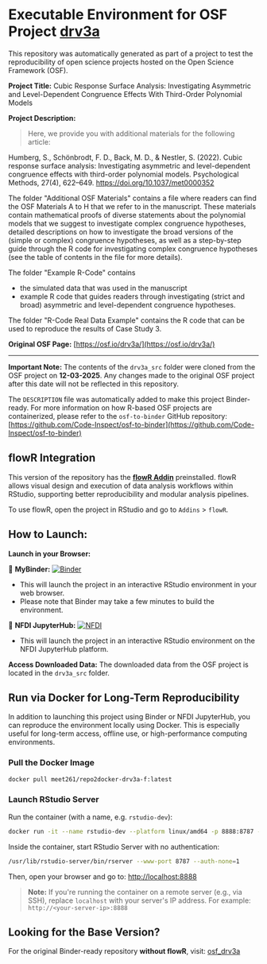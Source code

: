 # Executable Environment for OSF Project [drv3a](https://osf.io/drv3a/)

This repository was automatically generated as part of a project to test the reproducibility of open science projects hosted on the Open Science Framework (OSF).

**Project Title:** Cubic Response Surface Analysis: Investigating Asymmetric and Level-Dependent Congruence Effects With Third-Order Polynomial Models

**Project Description:**
> Here, we provide you with additional materials for the following article:

Humberg, S., Schönbrodt, F. D., Back, M. D., &amp; Nestler, S. (2022). Cubic response surface analysis: Investigating asymmetric and level-dependent congruence effects with third-order polynomial models. Psychological Methods, 27(4), 622–649. https://doi.org/10.1037/met0000352

The folder "Additional OSF Materials" contains a file where readers can find the OSF Materials A to H that we refer to in the manuscript. These materials contain mathematical proofs of diverse statements about the polynomial models that we suggest to investigate complex congruence hypotheses, detailed descriptions on how to investigate the broad versions of the (simple or complex) congruence hypotheses, as well as a step-by-step guide through the R code for investigating complex congruence hypotheses (see the table of contents in the file for more details).

The folder "Example R-Code" contains 
- the simulated data that was used in the manuscript 
- example R code that guides readers through investigating (strict and broad) asymmetric and level-dependent congruence hypotheses. 

The folder "R-Code Real Data Example" contains the R code that can be used to reproduce the results of Case Study 3.

**Original OSF Page:** [https://osf.io/drv3a/](https://osf.io/drv3a/)

---

**Important Note:** The contents of the `drv3a_src` folder were cloned from the OSF project on **12-03-2025**. Any changes made to the original OSF project after this date will not be reflected in this repository.

The `DESCRIPTION` file was automatically added to make this project Binder-ready. For more information on how R-based OSF projects are containerized, please refer to the `osf-to-binder` GitHub repository: [https://github.com/Code-Inspect/osf-to-binder](https://github.com/Code-Inspect/osf-to-binder)

## flowR Integration

This version of the repository has the **[flowR Addin](https://github.com/flowr-analysis/rstudio-addin-flowr)** preinstalled. flowR allows visual design and execution of data analysis workflows within RStudio, supporting better reproducibility and modular analysis pipelines.

To use flowR, open the project in RStudio and go to `Addins` > `flowR`.

## How to Launch:

**Launch in your Browser:**

🚀 **MyBinder:** [![Binder](https://mybinder.org/badge_logo.svg)](https://mybinder.org/v2/gh/code-inspect-binder/osf_drv3a-f/HEAD?urlpath=rstudio)

   * This will launch the project in an interactive RStudio environment in your web browser.
   * Please note that Binder may take a few minutes to build the environment.

🚀 **NFDI JupyterHub:** [![NFDI](https://nfdi-jupyter.de/images/nfdi_badge.svg)](https://hub.nfdi-jupyter.de/r2d/gh/code-inspect-binder/osf_drv3a-f/HEAD?urlpath=rstudio)

   * This will launch the project in an interactive RStudio environment on the NFDI JupyterHub platform.

**Access Downloaded Data:**
The downloaded data from the OSF project is located in the `drv3a_src` folder.

## Run via Docker for Long-Term Reproducibility

In addition to launching this project using Binder or NFDI JupyterHub, you can reproduce the environment locally using Docker. This is especially useful for long-term access, offline use, or high-performance computing environments.

### Pull the Docker Image

```bash
docker pull meet261/repo2docker-drv3a-f:latest
```

### Launch RStudio Server

Run the container (with a name, e.g. `rstudio-dev`):
```bash
docker run -it --name rstudio-dev --platform linux/amd64 -p 8888:8787 --user root meet261/repo2docker-drv3a-f bash
```

Inside the container, start RStudio Server with no authentication:
```bash
/usr/lib/rstudio-server/bin/rserver --www-port 8787 --auth-none=1
```

Then, open your browser and go to: [http://localhost:8888](http://localhost:8888)

> **Note:** If you're running the container on a remote server (e.g., via SSH), replace `localhost` with your server's IP address.
> For example: `http://<your-server-ip>:8888`

## Looking for the Base Version?

For the original Binder-ready repository **without flowR**, visit:
[osf_drv3a](https://github.com/code-inspect-binder/osf_drv3a)

